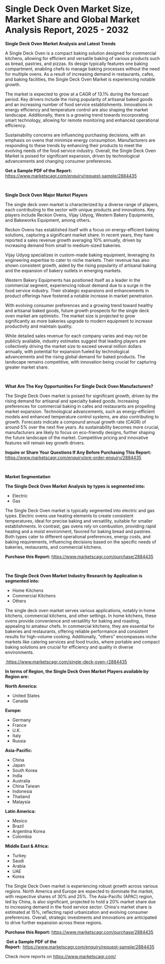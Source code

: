 <p><h1>Single Deck Oven Market Size, Market Share and Global Market Analysis Report, 2025 - 2032</h1></p><p><strong>Single Deck Oven Market Analysis and Latest Trends</strong></p>
<p><p>A Single Deck Oven is a compact baking solution designed for commercial kitchens, allowing for efficient and versatile baking of various products such as bread, pastries, and pizzas. Its design typically features one baking compartment, enabling chefs to manage baking processes without the need for multiple ovens. As a result of increasing demand in restaurants, cafes, and baking facilities, the Single Deck Oven Market is experiencing notable growth.</p><p>The market is expected to grow at a CAGR of 13.1% during the forecast period. Key drivers include the rising popularity of artisanal baked goods and an increasing number of food service establishments. Innovations in energy efficiency and temperature control are also shaping the market landscape. Additionally, there is a growing trend towards incorporating smart technology, allowing for remote monitoring and enhanced operational efficiency. </p><p>Sustainability concerns are influencing purchasing decisions, with an emphasis on ovens that minimize energy consumption. Manufacturers are responding to these trends by enhancing their products to meet the evolving needs of the food service industry. Overall, the Single Deck Oven Market is poised for significant expansion, driven by technological advancements and changing consumer preferences.</p></p>
<p><strong>Get a Sample PDF of the Report:&nbsp;</strong> <a href="https://www.marketscagr.com/enquiry/request-sample/2884435?utm_campaign=3092&utm_medium=2&utm_source=Github&utm_content=ia&utm_term=13032025&utm_id=single-deck-oven">https://www.marketscagr.com/enquiry/request-sample/2884435</a></p>
<p>&nbsp;</p>
<p><strong>Single Deck Oven Major Market Players</strong></p>
<p><p>The single deck oven market is characterized by a diverse range of players, each contributing to the sector with unique products and innovations. Key players include Reckon Ovens, Vijay Udyog, Western Bakery Equipments, and Bakeworks Equipment, among others. </p><p>Reckon Ovens has established itself with a focus on energy-efficient baking solutions, capturing a significant market share. In recent years, they have reported a sales revenue growth averaging 10% annually, driven by increasing demand from small to medium-sized bakeries.</p><p>Vijay Udyog specializes in custom-made baking equipment, leveraging its engineering expertise to cater to niche markets. Their revenue has also shown consistent growth, aided by the rising popularity of artisanal baking and the expansion of bakery outlets in emerging markets.</p><p>Western Bakery Equipments has positioned itself as a leader in the commercial segment, experiencing robust demand due to a surge in the food service industry. Their strategic expansions and enhancements in product offerings have fostered a notable increase in market penetration.</p><p>With evolving consumer preferences and a growing trend toward healthy and artisanal baked goods, future growth prospects for the single deck oven market are optimistic. The market size is projected to grow significantly as more bakeries upgrade to modern equipment to increase productivity and maintain quality.</p><p>While detailed sales revenue for each company varies and may not be publicly available, industry estimates suggest that leading players are collectively driving the market size to exceed several million dollars annually, with potential for expansion fueled by technological advancements and the rising global demand for baked products. The landscape remains competitive, with innovation being crucial for capturing greater market share.</p></p>
<p>&nbsp;</p>
<p><strong>What Are The Key Opportunities For Single Deck Oven Manufacturers?</strong></p>
<p><p>The Single Deck Oven market is poised for significant growth, driven by the rising demand for artisanal and specialty baked goods. Increasing preferences for commercial baking in cafes and restaurants are propelling market expansion. Technological advancements, such as energy-efficient models and enhanced temperature control systems, are also contributing to growth. Forecasts indicate a compound annual growth rate (CAGR) of around 5% over the next five years. As sustainability becomes more crucial, manufacturers are likely to focus on eco-friendly designs, further shaping the future landscape of the market. Competitive pricing and innovative features will remain key growth drivers.</p></p>
<p><strong>Inquire or Share Your Questions If Any Before Purchasing This Report:</strong> <a href="https://www.marketscagr.com/enquiry/pre-order-enquiry/2884435?utm_campaign=3092&utm_medium=2&utm_source=Github&utm_content=ia&utm_term=13032025&utm_id=single-deck-oven">https://www.marketscagr.com/enquiry/pre-order-enquiry/2884435</a></p>
<p>&nbsp;</p>
<p><strong>Market Segmentation</strong></p>
<p><strong>The Single Deck Oven Market Analysis by types is segmented into:</strong></p>
<p><ul><li>Electric</li><li>Gas</li></ul></p>
<p><p>The Single Deck Oven market is typically segmented into electric and gas types. Electric ovens use heating elements to create consistent temperatures, ideal for precise baking and versatility, suitable for smaller establishments. In contrast, gas ovens rely on combustion, providing rapid heating and a moist environment, favored for baking bread and pastries. Both types cater to different operational preferences, energy costs, and baking requirements, influencing decisions based on the specific needs of bakeries, restaurants, and commercial kitchens.</p></p>
<p><strong>Purchase this Report:&nbsp;</strong><a href="https://www.marketscagr.com/purchase/2884435?utm_campaign=3092&utm_medium=2&utm_source=Github&utm_content=ia&utm_term=13032025&utm_id=single-deck-oven">https://www.marketscagr.com/purchase/2884435</a></p>
<p>&nbsp;</p>
<p><strong>The Single Deck Oven Market Industry Research by Application is segmented into:</strong></p>
<p><ul><li>Home Kitchens</li><li>Commercial Kitchens</li><li>Others</li></ul></p>
<p><p>The single deck oven market serves various applications, notably in home kitchens, commercial kitchens, and other settings. In home kitchens, these ovens provide convenience and versatility for baking and roasting, appealing to amateur chefs. In commercial kitchens, they are essential for bakeries and restaurants, offering reliable performance and consistent results for high-volume cooking. Additionally, "others" encompasses niche markets like catering services and food trucks, where portable and compact baking solutions are crucial for efficiency and quality in diverse environments.</p></p>
<p><a href="https://www.marketscagr.com/single-deck-oven-r2884435?utm_campaign=3092&utm_medium=2&utm_source=Github&utm_content=ia&utm_term=13032025&utm_id=single-deck-oven">&nbsp;https://www.marketscagr.com/single-deck-oven-r2884435</a></p>
<p><strong>In terms of Region, the Single Deck Oven Market Players available by Region are:</strong></p>
<p>
    <p> <strong> North America: </strong>
        <ul>
            <li>United States</li>
            <li>Canada</li>
        </ul>
        </p> 
    <p> <strong> Europe: </strong>
        <ul>
            <li>Germany</li>
            <li>France</li>
            <li>U.K.</li>
            <li>Italy</li>
            <li>Russia</li>
        </ul>
        </p> 
    <p> <strong> Asia-Pacific: </strong>
        <ul>
            <li>China</li>
            <li>Japan</li>
            <li>South Korea</li>
            <li>India</li>
            <li>Australia</li>
            <li>China Taiwan</li>
            <li>Indonesia</li>
            <li>Thailand</li>
            <li>Malaysia</li>
        </ul>
        </p> 
    <p> <strong> Latin America: </strong>
        <ul>
            <li>Mexico</li>
            <li>Brazil</li>
            <li>Argentina Korea</li>
            <li>Colombia</li>
        </ul>
        </p> 
    <p> <strong> Middle East & Africa: </strong>
        <ul>
            <li>Turkey</li>
            <li>Saudi</li>
            <li>Arabia</li>
            <li>UAE</li>
            <li>Korea</li>
        </ul>
    </p>
    </p>
<p><p>The Single Deck Oven market is experiencing robust growth across various regions. North America and Europe are expected to dominate the market, with respective shares of 30% and 25%. The Asia-Pacific (APAC) region, led by China, is also significant, projected to hold a 20% market share due to increasing demand in the food service sector. China's market share is estimated at 15%, reflecting rapid urbanization and evolving consumer preferences. Overall, strategic investments and innovations are anticipated to drive further expansion across these regions.</p></p>
<p><strong>Purchase this Report: </strong><a href="https://www.marketscagr.com/purchase/2884435?utm_campaign=3092&utm_medium=2&utm_source=Github&utm_content=ia&utm_term=13032025&utm_id=single-deck-oven">https://www.marketscagr.com/purchase/2884435</a></p>
<p>&nbsp;<strong>Get a Sample PDF of the Report:&nbsp;&nbsp;</strong><a href="https://www.marketscagr.com/enquiry/request-sample/2884435?utm_campaign=3092&utm_medium=2&utm_source=Github&utm_content=ia&utm_term=13032025&utm_id=single-deck-oven">https://www.marketscagr.com/enquiry/request-sample/2884435</a></p>
<p><strong></strong></p>
<p>Check more reports on <a href="https://www.marketscagr.com/?utm_campaign=3092&utm_medium=2&utm_source=Github&utm_content=ia&utm_term=13032025&utm_id=single-deck-oven">https://www.marketscagr.com/</a></p>